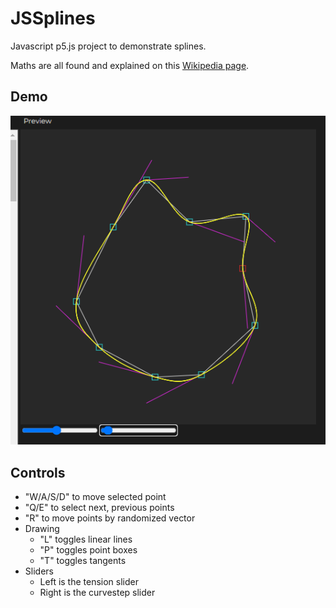 # JSSplines
Javascript p5.js project to demonstrate splines.

Maths are all found and explained on this [Wikipedia page](https://en.wikipedia.org/wiki/Cubic_Hermite_spline#Catmull%E2%80%93Rom_spline).

## Demo
[![Screenshot](https://github.com/jeffmc/JSSplines/blob/main/preview.PNG?raw=true)](https://editor.p5js.org/chuffrey/full/OqrVTf3Sx)

## Controls
- "W/A/S/D" to move selected point
- "Q/E" to select next, previous points
- "R" to move points by randomized vector
- Drawing
  - "L" toggles linear lines
  - "P" toggles point boxes
  - "T" toggles tangents
- Sliders
  - Left is the tension slider
  - Right is the curvestep slider
